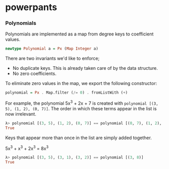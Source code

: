 # powerpants

### Polynomials

Polynomials are implemented as a map from degree keys to coefficient values.

```haskell
newtype Polynomial a = Px (Map Integer a)
```

There are two invariants we'd like to enforce;

- No duplicate keys. This is already taken care of by the data structure.
- No zero coefficients.

To eliminate zero values in the map, we export the following constructor:

```haskell
polynomial = Px . Map.filter (/= 0) . fromListWith (+)
```

For example, the polynomial 5x<sup>3</sup> + 2x + 7 is created with `polynomial [(3, 5), (1, 2), (0, 7)]`. The order in which these terms appear in the list is now irrelevant. 

```haskell
λ> polynomial [(3, 5), (1, 2), (0, 7)] == polynomial [(0, 7), (1, 2), (2, 0), (3, 5)]
True
```

Keys that appear more than once in the list are simply added together.

5x<sup>3</sup> + x<sup>3</sup> + 2x<sup>3</sup> = 8x<sup>3</sup>

```haskell
λ> polynomial [(3, 5), (3, 1), (3, 2)] == polynomial [(3, 8)]
True
```



<!--

A polynomial (in one variable) is represented by a list of monomials, in which each term is given as a degree-coefficient pair.

```haskell
newtype Polynomial a = Px [(Integer, a)] 
  deriving (Show, Eq, Ord)
```
For example, the polynomial 5x<sup>3</sup> + 2x + 7 is implemented in list form as:

```haskell
polynomial [(3, 5), (1, 2), (0, 7)]
```

```haskell
λ> polynomial [(3, 5), (1, 2), (0, 7)] == polynomial [(0, 7), (1, 2), (2, 0), (3, 5)]
True
```



### Polynomials

A polynomial (in one variable) is represented by a list of monomials, in which each term is given as a degree-coefficient pair.

```haskell
type Polynomial a = [(Integer, a)]
```

For example, the polynomial <i> 5x<sup>3</sup> + 2x + 7 </i> is implemented in list form as:

```haskell
[(3, 5), (1, 2), (0, 7)]
```

It is convenient to work with these lists in sorted order, with the leading term first.

```haskell
pxsorted = sortBy (flip compare `on` fst)
```

We can implement some basic building blocks.

```haskell
px1x = [(1, 1)]            
pxconst n = [(0, n)]    -- A constant is a zero-degree monomial.
```

The zero polynomial is represented by the empty list.  

```haskell
pxzero = []
```

This is consistent with the idea that the degree of a polynomial is equal to the degree of its highest order monomial. In our implementation, this is the first element's first component in the sorted list of terms. Since the empty list doesn't have any terms, its degree is undefined. 

```haskell
pxdeg [] = -1
pxdeg terms = fst (head (pxsorted terms))
```

The additive inverse of a polynomial is constructed by negating the second component of each element in the list.

```
pxneg = fmap (fmap negate)
```

### Expressions in one variable

### Symbolic algebra

### Simplifying expressions

##### Flattening nested nodes

A multiplication or addition node that appears inside a node of the same type can safely be merged with its parent, since these operators satisfy the associative law. For example, the identity <i> a + b + (c + d + e) = a + b + c + d + e </i> is captured by to the following node tree simplification step:

```
   (+)                    (+)
    |                      |
[ a b (+) ]   ===>   [ a b c d e ]
       | 
   [ c d e ]
```

Flattening can be performed recursively.

```
   (+)                      (+)
    |                        |
[ a b (+) ]   ===>   [ a b c d e f g ]
       | 
  [ c (+) g ]
       |
   [ d e f ]
```

```haskell
flat :: Op -> [Expr a] -> [Expr a]
flat op = rec where
    rec [] = []
    rec (expr:exprs) = 
        case expr of
          (Op op' xs) | op == op' -> rec exprs ++ rec xs
          _ -> expr : rec exprs
```

##### Identities

```
   (+)
    |   ===>   0
   [ ]
```

```
   (×)
    |   ===>   1
   [ ]
```

```
   (+)
    |   ===>   a
  [ a ]
```

```
   (×)
    |   ===>   a
  [ a ]
```

##### Misc.

```
     (+)              (+)
      |      ===>      |
  [ a 0 b ]         [ a b ]
```

```
     (×)              (×)
      |      ===>      |
  [ a 1 b ]         [ a b ]
```

##### Zero product

```
     (×)         
      |      ===>   0
  [ a 0 b ]     
```

-->
